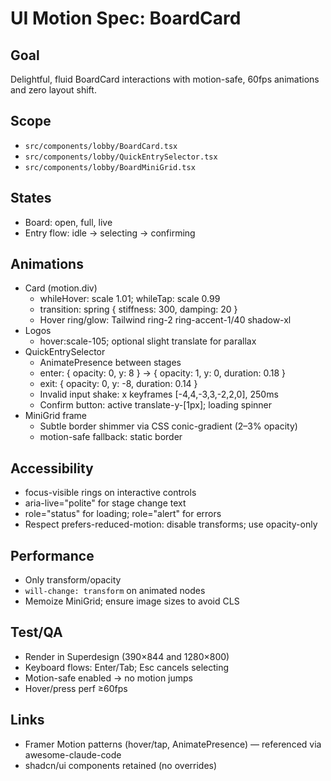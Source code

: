 # UI Motion Spec: BoardCard

## Goal
Delightful, fluid BoardCard interactions with motion-safe, 60fps animations and zero layout shift.

## Scope
- `src/components/lobby/BoardCard.tsx`
- `src/components/lobby/QuickEntrySelector.tsx`
- `src/components/lobby/BoardMiniGrid.tsx`

## States
- Board: open, full, live
- Entry flow: idle → selecting → confirming

## Animations
- Card (motion.div)
  - whileHover: scale 1.01; whileTap: scale 0.99
  - transition: spring { stiffness: 300, damping: 20 }
  - Hover ring/glow: Tailwind ring-2 ring-accent-1/40 shadow-xl
- Logos
  - hover:scale-105; optional slight translate for parallax
- QuickEntrySelector
  - AnimatePresence between stages
  - enter: { opacity: 0, y: 8 } → { opacity: 1, y: 0, duration: 0.18 }
  - exit: { opacity: 0, y: -8, duration: 0.14 }
  - Invalid input shake: x keyframes [-4,4,-3,3,-2,2,0], 250ms
  - Confirm button: active translate-y-[1px]; loading spinner
- MiniGrid frame
  - Subtle border shimmer via CSS conic-gradient (2–3% opacity)
  - motion-safe fallback: static border

## Accessibility
- focus-visible rings on interactive controls
- aria-live="polite" for stage change text
- role="status" for loading; role="alert" for errors
- Respect prefers-reduced-motion: disable transforms; use opacity-only

## Performance
- Only transform/opacity
- `will-change: transform` on animated nodes
- Memoize MiniGrid; ensure image sizes to avoid CLS

## Test/QA
- Render in Superdesign (390×844 and 1280×800)
- Keyboard flows: Enter/Tab; Esc cancels selecting
- Motion-safe enabled → no motion jumps
- Hover/press perf ≥60fps

## Links
- Framer Motion patterns (hover/tap, AnimatePresence) — referenced via awesome-claude-code
- shadcn/ui components retained (no overrides) 
